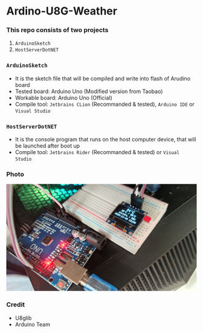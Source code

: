 # Ardino-U8G-Weather

### This repo consists of two projects
1. `ArduinoSketch`
2. `HostServerDotNET`

### `ArduinoSketch`
 - It is the sketch file that will be compiled and write into flash of Arudino board
 - Tested board: Arduino Uno (Modified version from Taobao)
 - Workable board: Arduino Uno (Official)
 - Compile tool: `Jetbrains CLion` (Recommanded & tested), `Arduino IDE` or `Visual Studio`
 
### `HostServerDotNET`
 - It is the console program that runs on the host computer device, that will be launched after boot up
 - Compile tool: `Jetbrains Rider` (Recommanded & tested) or `Visual Studio`
 
### Photo
![](IMG_1.jpg)
 
 ### Credit
  - U8glib
  - Arduino Team